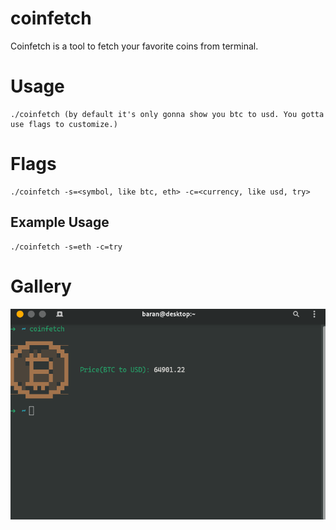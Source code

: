 # coinfetch
Coinfetch is a tool to fetch your favorite coins from terminal. 
# Usage
```
./coinfetch (by default it's only gonna show you btc to usd. You gotta use flags to customize.)
```
# Flags
```
./coinfetch -s=<symbol, like btc, eth> -c=<currency, like usd, try>
```
## Example Usage
```
./coinfetch -s=eth -c=try
```

<h1>Gallery</h1>
<div align="center">
<img src="pics/inuse.png">
</div>

